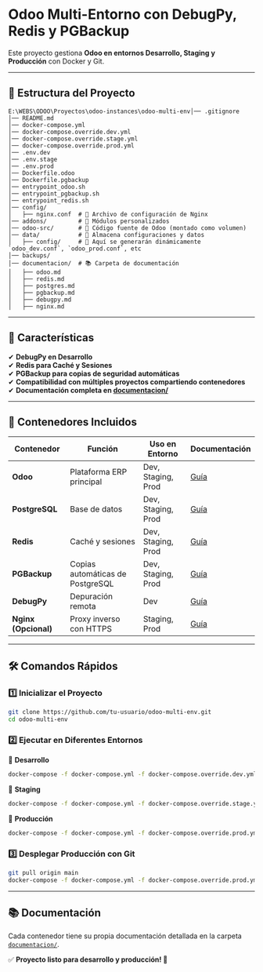 # Odoo Multi-Entorno con DebugPy, Redis y PGBackup

Este proyecto gestiona **Odoo en entornos Desarrollo, Staging y Producción** con Docker y Git.

---

## 📌 **Estructura del Proyecto**

```
E:\WEBS\ODOO\Proyectos\odoo-instances\odoo-multi-env│── .gitignore
│── README.md
│── docker-compose.yml
│── docker-compose.override.dev.yml
│── docker-compose.override.stage.yml
│── docker-compose.override.prod.yml
│── .env.dev
│── .env.stage
│── .env.prod
│── Dockerfile.odoo
│── Dockerfile.pgbackup
│── entrypoint_odoo.sh
│── entrypoint_pgbackup.sh
│── entrypoint_redis.sh
│── config/
│   ├── nginx.conf  # 🔹 Archivo de configuración de Nginx
│── addons/         # 🔹 Módulos personalizados
│── odoo-src/       # 🔹 Código fuente de Odoo (montado como volumen)
│── data/           # 💾 Almacena configuraciones y datos
│   ├── config/     # 📜 Aquí se generarán dinámicamente `odoo_dev.conf`, `odoo_prod.conf`, etc
│── backups/
│── documentacion/  # 📚 Carpeta de documentación
│   ├── odoo.md
│   ├── redis.md
│   ├── postgres.md
│   ├── pgbackup.md
│   ├── debugpy.md
│   ├── nginx.md
```

---

## 🚀 **Características**
✔ **DebugPy en Desarrollo**  
✔ **Redis para Caché y Sesiones**  
✔ **PGBackup para copias de seguridad automáticas**  
✔ **Compatibilidad con múltiples proyectos compartiendo contenedores**  
✔ **Documentación completa en [documentacion/](./documentacion/)**  

---

## 📂 **Contenedores Incluidos**

| **Contenedor**  | **Función** | **Uso en Entorno** | **Documentación** |
|----------------|------------|--------------------|----------------|
| **Odoo** | Plataforma ERP principal | Dev, Staging, Prod | [Guía](./documents/odoo.md) |
| **PostgreSQL** | Base de datos | Dev, Staging, Prod | [Guía](./documents/postgres.md) |
| **Redis** | Caché y sesiones | Dev, Staging, Prod | [Guía](./documents/redis.md) |
| **PGBackup** | Copias automáticas de PostgreSQL | Dev, Staging, Prod | [Guía](./documents/pgbackup.md) |
| **DebugPy** | Depuración remota | Dev | [Guía](./documents/debugpy.md) |
| **Nginx (Opcional)** | Proxy inverso con HTTPS | Staging, Prod | [Guía](./documents/nginx.md) |

---

## 🛠 **Comandos Rápidos**

### **1️⃣ Inicializar el Proyecto**
```bash
git clone https://github.com/tu-usuario/odoo-multi-env.git
cd odoo-multi-env
```

### **2️⃣ Ejecutar en Diferentes Entornos**

🔹 **Desarrollo**  
```bash
docker-compose -f docker-compose.yml -f docker-compose.override.dev.yml up -d
```

🔹 **Staging**  
```bash
docker-compose -f docker-compose.yml -f docker-compose.override.stage.yml up -d
```

🔹 **Producción**  
```bash
docker-compose -f docker-compose.yml -f docker-compose.override.prod.yml up -d
```

### **3️⃣ Desplegar Producción con Git**
```bash
git pull origin main
docker-compose -f docker-compose.yml -f docker-compose.override.prod.yml up -d --build
```

---

## 📚 **Documentación**

Cada contenedor tiene su propia documentación detallada en la carpeta [`documentacion/`](./documentacion/).

✅ **Proyecto listo para desarrollo y producción! 🚀**
